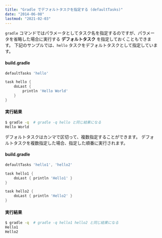 ```yaml
---
title: "Gradle でデフォルトタスクを指定する (defaultTasks)"
date: "2014-06-08"
lastmod: "2021-02-03"
---
```


`gradle` コマンドではパラメータとしてタスク名を指定するのですが、パラメータを省略した場合に実行する __デフォルトタスク__ を指定しておくこともできます。
下記のサンプルでは、`hello` タスクをデフォルトタスクとして指定しています。

#### build.gradle

```groovy
defaultTasks 'hello'

task hello {
    doLast {
        println 'Hello World'
    }
}
```

#### 実行結果

```sh
$ gradle -q  # gradle -q hello と同じ結果になる
Hello World
```

デフォルトタスクはカンマで区切って、複数指定することができます。
デフォルトタスクを複数指定した場合、指定した順番に実行されます。

#### build.gradle

```groovy
defaultTasks 'hello1', 'hello2'

task hello1 {
    doLast { println 'Hello1' }
}

task hello2 {
    doLast { println 'Hello2' }
}
```

#### 実行結果

```sh
$ gradle -q  # gradle -q hello1 hello2 と同じ結果になる
Hello1
Hello2
```

